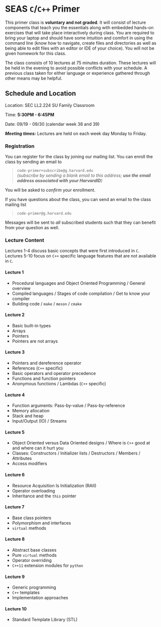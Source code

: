 # SEAS `C`/`C++` Primer

This primer class is **voluntary and not graded**.  It will consist of lecture
components that teach you the essentials along with embedded hands-on exercises
that will take place interactively during class.  You are required to bring your
laptop and should have some intuition and comfort in using the command line
(know how to navigate, create files and directories as well as being able to
edit files with an editor or IDE of your choice). You will not be given homework
for this class.

The class consists of 10 lectures at 75 minutes duration.  These lectures will
be held in the evening to avoid possible conflicts with your schedule. A
previous class taken for either language or experience gathered through other
means may be helpful.


## Schedule and Location

Location: SEC LL2.224 SU Family Classroom

Time: **5:30PM - 6:45PM**

Date: 09/19 - 09/30 (calendar week 38 and 39)

_**Meeting times:**_  Lectures are held on each week day Monday to Friday.

### Registration

You can register for the class by joining our mailing list. You can enroll the
class by sending an email to

> `code-primer+subscribe@g.harvard.edu`  
> _(subscribe by sending a blank email to this address; **use the email address
> associated with your HarvardID**)_

You will be asked to _confirm_ your enrollment.

If you have questions about the class, you can send an email to the class
mailing list

> `code-primer@g.harvard.edu`

Messages will be sent to _all_ subscribed students such that they can benefit
from your question as well.

### Lecture Content

Lectures 1-4 discuss basic concepts that were first introduced in `C`.  Lectures
5-10 focus on `C++` specific language features that are not available in `C`.

<!-- lectures:
/home/fabs/sync/ethz/post_doc/teaching/harvard/ProgrammingPrimer/C_C++/lectures
-->

#### Lecture 1
* Procedural languages and Object Oriented Programming / General overview
* Compiled languages / Stages of code compilation / Get to know your compiler
* Building code / `make` / `meson` / `cmake`
<!-- * How to organize code in files / Headers, circular inclusion and header guards / Compilation units -->
<!-- Notes:
* Book recommendations
* cppreference.com
-->

#### Lecture 2
* Basic built-in types
* Arrays
* Pointers
* Pointers are not arrays
<!-- Notes:
* built-in types: discuss integer division, floating point precision, machine
  epsilon
-->

#### Lecture 3
* Pointers and dereference operator
* References (`C++` specific)
* Basic operators and operator precedence
* Functions and function pointers
* Anonymous functions / Lambdas (`C++` specific)
<!-- Notes:
* Function signatures
* C++ <functional>
-->

#### Lecture 4
* Function arguments: Pass-by-value / Pass-by-reference
* Memory allocation
* Stack and heap
* Input/Output (IO) / Streams

#### Lecture 5
* Object Oriented versus Data Oriented designs / Where is `C++` good at and
  where can it hurt you
* Classes: Constructors / Initializer lists / Destructors / Members / Attributes
* Access modifiers

#### Lecture 6
* Resource Acquisition Is Initialization (RAII)
* Operator overloading
* Inheritance and the `this` pointer

#### Lecture 7
* Base class pointers
* Polymorphism and interfaces
* `virtual` methods
<!-- Notes:
* virtual destructor!
-->

#### Lecture 8
* Abstract base classes
* Pure `virtual` methods
* Operator overriding
* `C++11` extension modules for `python`

#### Lecture 9
* Generic programming
* `C++` templates
* Implementation approaches

#### Lecture 10
* Standard Template Library (STL)
<!-- Notes:
* Algorithms / Containers / Iterators / Functions
Depth depends on available time
-->
